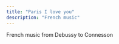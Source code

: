 ```yaml
---
title: "Paris I love you"
description: "French music"
---
```

French music from Debussy to Connesson